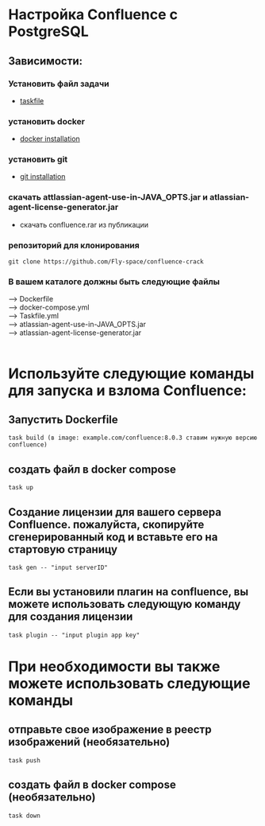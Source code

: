 # Настройка Confluence с PostgreSQL

## Зависимости:

### Установить файл задачи
* [taskfile](https://taskfile.dev/installation/)

### установить docker
* [docker installation](https://docs.docker.com/get-docker/)

### установить git
* [git installation](https://git-scm.com/book/en/v2/Getting-Started-Installing-Git)

### скачать attlassian-agent-use-in-JAVA_OPTS.jar и atlassian-agent-license-generator.jar
* скачать confluence.rar из публикации

### репозиторий для клонирования
    git clone https://github.com/Fly-space/confluence-crack

### В вашем каталоге должны быть следующие файлы
--> Dockerfile
<br/>
--> docker-compose.yml
<br/>
--> Taskfile.yml
<br/>
--> atlassian-agent-use-in-JAVA_OPTS.jar
<br/>
--> atlassian-agent-license-generator.jar
<br/><br/>

# Используйте следующие команды для запуска и взлома Confluence:

## Запустить Dockerfile
    task build (в image: example.com/confluence:8.0.3 ставим нужную версию confluence)

## создать файл в docker compose 
    task up

## Создание лицензии для вашего сервера Confluence. пожалуйста, скопируйте сгенерированный код и вставьте его на стартовую страницу
    task gen -- "input serverID"

## Если вы установили плагин на confluence, вы можете использовать следующую команду для создания лицензии
    task plugin -- "input plugin app key"

# При необходимости вы также можете использовать следующие команды

## отправьте свое изображение в реестр изображений (необязательно)
    task push

## создать файл в docker compose (необязательно)
    task down

